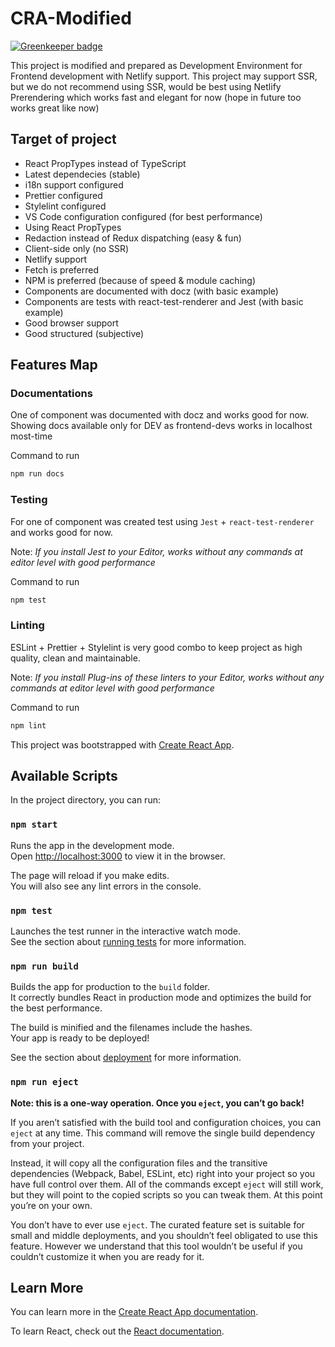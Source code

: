 # CRA-Modified

[![Greenkeeper badge](https://badges.greenkeeper.io/dalisoft/cra-modified-dev-env.svg)](https://greenkeeper.io/)

This project is modified and prepared as Development Environment for Frontend development with Netlify support. This project may support SSR, but we do not recommend using SSR, would be best using Netlify Prerendering which works fast and elegant for now (hope in future too works great like now)

## Target of project

- React PropTypes instead of TypeScript
- Latest dependecies (stable)
- i18n support configured
- Prettier configured
- Stylelint configured
- VS Code configuration configured (for best performance)
- Using React PropTypes
- Redaction instead of Redux dispatching (easy & fun)
- Client-side only (no SSR)
- Netlify support
- Fetch is preferred
- NPM is preferred (because of speed & module caching)
- Components are documented with docz (with basic example)
- Components are tests with react-test-renderer and Jest (with basic example)
- Good browser support
- Good structured (subjective)

## Features Map

### Documentations

One of component was documented with docz and works good for now.
Showing docs available only for DEV as frontend-devs works in localhost most-time

Command to run

```bash
npm run docs
```

### Testing

For one of component was created test using `Jest` + `react-test-renderer` and works good for now.

Note: _If you install Jest to your Editor, works without any commands at editor level with good performance_

Command to run

```bash
npm test
```

### Linting

ESLint + Prettier + Stylelint is very good combo to keep project as high quality, clean and maintainable.

Note: _If you install Plug-ins of these linters to your Editor, works without any commands at editor level with good performance_

Command to run

```bash
npm lint
```

This project was bootstrapped with [Create React App](https://github.com/facebook/create-react-app).

## Available Scripts

In the project directory, you can run:

### `npm start`

Runs the app in the development mode.<br>
Open [http://localhost:3000](http://localhost:3000) to view it in the browser.

The page will reload if you make edits.<br>
You will also see any lint errors in the console.

### `npm test`

Launches the test runner in the interactive watch mode.<br>
See the section about [running tests](https://facebook.github.io/create-react-app/docs/running-tests) for more information.

### `npm run build`

Builds the app for production to the `build` folder.<br>
It correctly bundles React in production mode and optimizes the build for the best performance.

The build is minified and the filenames include the hashes.<br>
Your app is ready to be deployed!

See the section about [deployment](https://facebook.github.io/create-react-app/docs/deployment) for more information.

### `npm run eject`

**Note: this is a one-way operation. Once you `eject`, you can’t go back!**

If you aren’t satisfied with the build tool and configuration choices, you can `eject` at any time. This command will remove the single build dependency from your project.

Instead, it will copy all the configuration files and the transitive dependencies (Webpack, Babel, ESLint, etc) right into your project so you have full control over them. All of the commands except `eject` will still work, but they will point to the copied scripts so you can tweak them. At this point you’re on your own.

You don’t have to ever use `eject`. The curated feature set is suitable for small and middle deployments, and you shouldn’t feel obligated to use this feature. However we understand that this tool wouldn’t be useful if you couldn’t customize it when you are ready for it.

## Learn More

You can learn more in the [Create React App documentation](https://facebook.github.io/create-react-app/docs/getting-started).

To learn React, check out the [React documentation](https://reactjs.org/).
